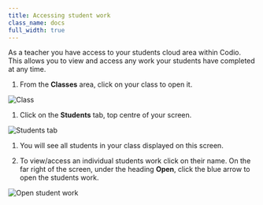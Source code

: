 ```yaml
---
title: Accessing student work
class_name: docs
full_width: true
---
```


As a teacher you have access to your students cloud area within Codio. This allows you to view and access any work your students have completed at any time.

1. From the **Classes** area, click on your class to open it. 
<img alt="Class" src="/img/docs/monitor_students/year10class.png" class="simple"/>

1. Click on the **Students** tab, top centre of your screen.
<img alt="Students tab" src="/img/docs/monitor_students/studentstab.png" class="simple"/>

1. You will see all students in your class displayed on this screen.

1. To view/access an individual students work click on their name. On the far right of the screen, under the heading **Open**, click the blue arrow to open the students work.
<img alt="Open student work" src="/img/docs/openstudent.png" class="simple"/>